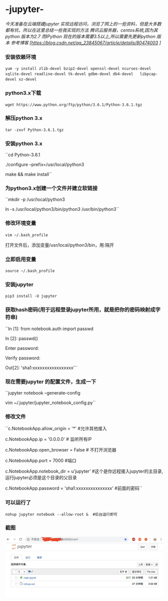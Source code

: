 # -jupyter-

*今天准备在云端搭建jupyter 实现远程访问，浏览了网上的一些资料，但是大多数都有坑，所以在这里总结一些我实现的方法*
*腾讯云服务器，centos系统,因为其python 版本为2.7 而IPython 现在的版本需要3.5以上,所以需要先更新python 版本*
*参考博客 [https://blog.csdn.net/qq_23845067/article/details/80474003 ]*

### 安装依赖环境
  `yum -y install zlib-devel bzip2-devel openssl-devel ncurses-devel sqlite-devel readline-devel tk-devel gdbm-devel db4-devel   libpcap-devel xz-devel`

### python3.x下载
``wget https://www.python.org/ftp/python/3.6.1/Python-3.6.1.tgz``

### 解压python 3.x
``tar -zxvf Python-3.6.1.tgz``

### 安装python 3.x
``cd Python-3.6.1  


./configure –prefix=/usr/local/python3  


make && make install``

### 为python3.x创建一个文件并建立软链接
``mkdir -p /usr/local/python3


ln -s /usr/local/python3/bin/python3 /usr/bin/python3``

### 修改环境变量
``vim ~/.bash_profile``

打开文件后，添加变量/usr/local/python3/bin，用:隔开

### 立即启用变量
``source ~/.bash_profile``

### 安装jupyter 
``pip3 install -U jupyter``

### 获取hash密码(用于远程登录jupyter所用，就是把你的密码映射成字符串)
``In [1]: from notebook.auth import passwd 


In [2]: passwd() 


Enter password: 


Verify password:  


Out[2]: 'sha1:xxxxxxxxxxxxxxxxx'``

### 现在需要jupyter 的配置文件，生成一下
``jupyter notebook –generate-config  


vim ~/.jupyter/jupyter_notebook_config.py``

### 修改文件
``c.NotebookApp.allow_origin = '*' #允许其他接入  


c.NotebookApp.ip = '0.0.0.0' # 监听所有IP  


c.NotebookApp.open_browser = False # 不打开浏览器  


c.NotebookApp.port = 7000 #端口  


c.NotebookApp.notebook_dir = u’jupyter’ #这个是你远程接入jupyter的主目录,运行jupyter必须是这个目录的父目录  


c.NotebookApp.password = 'sha1:xxxxxxxxxxxxxxx' #前面的密码``

### 可以运行了
``nohup jupyter notebook --allow-root &  #后台运行即可``

### 截图
![jupyter](https://github.com/Wu-Xiuchao/-jupyter-/blob/master/1.png)



